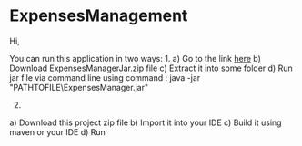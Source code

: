 # ExpensesManagement

Hi,

You can run this application in two ways:
1. 
  a) Go to the link <a href="
https://drive.google.com/open?id=0B-JRaQidxWGEZ0dfdHZ2N0RQOTg"> here</a>
  b) Download ExpensesManagerJar.zip file
  c) Extract it into some folder
  d) Run jar file via command line using command : java -jar "PATHTOFILE\ExpensesManager.jar"

2.
  a) Download this project zip file
  b) Import it into your IDE
  c) Build it using maven or your IDE
  d) Run
